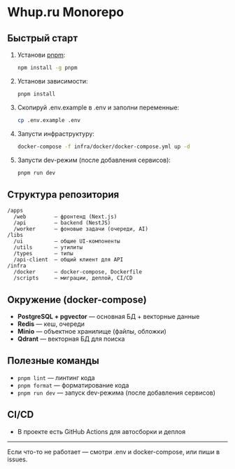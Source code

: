 # Whup.ru Monorepo

## Быстрый старт

1. Установи [pnpm](https://pnpm.io/):
   ```sh
   npm install -g pnpm
   ```
2. Установи зависимости:
   ```sh
   pnpm install
   ```
3. Скопируй .env.example в .env и заполни переменные:
   ```sh
   cp .env.example .env
   ```
4. Запусти инфраструктуру:
   ```sh
   docker-compose -f infra/docker/docker-compose.yml up -d
   ```
5. Запусти dev-режим (после добавления сервисов):
   ```sh
   pnpm run dev
   ```

## Структура репозитория

```
/apps
  /web         — фронтенд (Next.js)
  /api         — backend (NestJS)
  /worker      — фоновые задачи (очереди, AI)
/libs
  /ui          — общие UI-компоненты
  /utils       — утилиты
  /types       — типы
  /api-client  — общий клиент для API
/infra
  /docker      — docker-compose, Dockerfile
  /scripts     — миграции, деплой, CI/CD
```

## Окружение (docker-compose)
- **PostgreSQL + pgvector** — основная БД + векторные данные
- **Redis** — кеш, очереди
- **Minio** — объектное хранилище (файлы, обложки)
- **Qdrant** — векторная БД для поиска

## Полезные команды
- `pnpm lint` — линтинг кода
- `pnpm format` — форматирование кода
- `pnpm run dev` — запуск dev-режима (после добавления сервисов)

## CI/CD
- В проекте есть GitHub Actions для автосборки и деплоя

---

Если что-то не работает — смотри .env и docker-compose, или пиши в issues.
